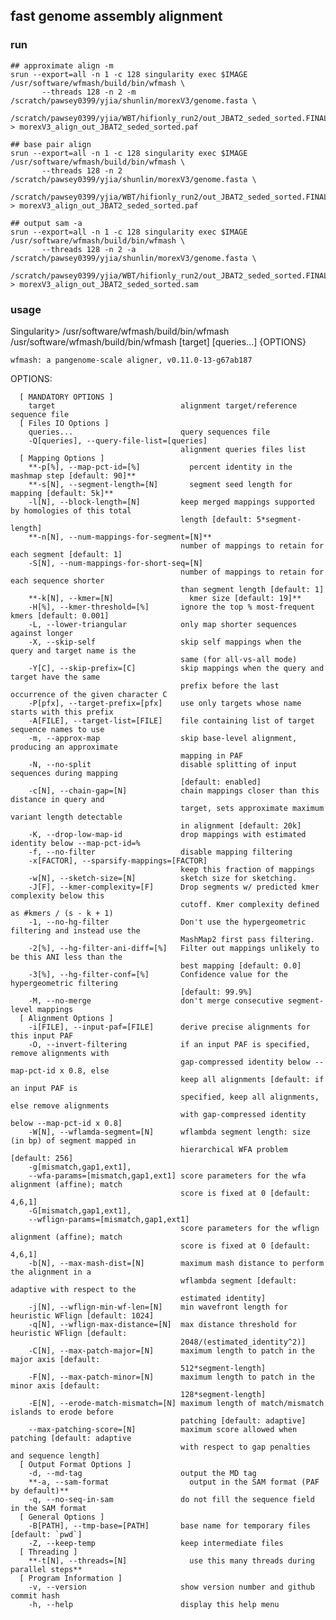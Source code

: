 ## fast genome assembly alignment
### run
```
## approximate align -m
srun --export=all -n 1 -c 128 singularity exec $IMAGE /usr/software/wfmash/build/bin/wfmash \
       --threads 128 -n 2 -m /scratch/pawsey0399/yjia/shunlin/morexV3/genome.fasta \
       /scratch/pawsey0399/yjia/WBT/hifionly_run2/out_JBAT2_seded_sorted.FINAL.fa  > morexV3_align_out_JBAT2_seded_sorted.paf

## base pair align
srun --export=all -n 1 -c 128 singularity exec $IMAGE /usr/software/wfmash/build/bin/wfmash \
       --threads 128 -n 2 /scratch/pawsey0399/yjia/shunlin/morexV3/genome.fasta \
       /scratch/pawsey0399/yjia/WBT/hifionly_run2/out_JBAT2_seded_sorted.FINAL.fa  > morexV3_align_out_JBAT2_seded_sorted.paf

## output sam -a
srun --export=all -n 1 -c 128 singularity exec $IMAGE /usr/software/wfmash/build/bin/wfmash \
       --threads 128 -n 2 -a /scratch/pawsey0399/yjia/shunlin/morexV3/genome.fasta \
       /scratch/pawsey0399/yjia/WBT/hifionly_run2/out_JBAT2_seded_sorted.FINAL.fa  > morexV3_align_out_JBAT2_seded_sorted.sam
```
### usage
Singularity> /usr/software/wfmash/build/bin/wfmash
  /usr/software/wfmash/build/bin/wfmash [target] [queries...] {OPTIONS}

    wfmash: a pangenome-scale aligner, v0.11.0-13-g67ab187

  OPTIONS:

      [ MANDATORY OPTIONS ]
        target                            alignment target/reference sequence file
      [ Files IO Options ]
        queries...                        query sequences file
        -Q[queries], --query-file-list=[queries]
                                          alignment queries files list
      [ Mapping Options ]
        **-p[%], --map-pct-id=[%]           percent identity in the mashmap step [default: 90]**
        **-s[N], --segment-length=[N]       segment seed length for mapping [default: 5k]**
        -l[N], --block-length=[N]         keep merged mappings supported by homologies of this total
                                          length [default: 5*segment-length]
        **-n[N], --num-mappings-for-segment=[N]**
                                          number of mappings to retain for each segment [default: 1]
        -S[N], --num-mappings-for-short-seq=[N]
                                          number of mappings to retain for each sequence shorter
                                          than segment length [default: 1]
        **-k[N], --kmer=[N]                 kmer size [default: 19]**
        -H[%], --kmer-threshold=[%]       ignore the top % most-frequent kmers [default: 0.001]
        -L, --lower-triangular            only map shorter sequences against longer
        -X, --skip-self                   skip self mappings when the query and target name is the
                                          same (for all-vs-all mode)
        -Y[C], --skip-prefix=[C]          skip mappings when the query and target have the same
                                          prefix before the last occurrence of the given character C
        -P[pfx], --target-prefix=[pfx]    use only targets whose name starts with this prefix
        -A[FILE], --target-list=[FILE]    file containing list of target sequence names to use
        -m, --approx-map                  skip base-level alignment, producing an approximate
                                          mapping in PAF
        -N, --no-split                    disable splitting of input sequences during mapping
                                          [default: enabled]
        -c[N], --chain-gap=[N]            chain mappings closer than this distance in query and
                                          target, sets approximate maximum variant length detectable
                                          in alignment [default: 20k]
        -K, --drop-low-map-id             drop mappings with estimated identity below --map-pct-id=%
        -f, --no-filter                   disable mapping filtering
        -x[FACTOR], --sparsify-mappings=[FACTOR]
                                          keep this fraction of mappings
        -w[N], --sketch-size=[N]          sketch size for sketching.
        -J[F], --kmer-complexity=[F]      Drop segments w/ predicted kmer complexity below this
                                          cutoff. Kmer complexity defined as #kmers / (s - k + 1)
        -1, --no-hg-filter                Don't use the hypergeometric filtering and instead use the
                                          MashMap2 first pass filtering.
        -2[%], --hg-filter-ani-diff=[%]   Filter out mappings unlikely to be this ANI less than the
                                          best mapping [default: 0.0]
        -3[%], --hg-filter-conf=[%]       Confidence value for the hypergeometric filtering
                                          [default: 99.9%]
        -M, --no-merge                    don't merge consecutive segment-level mappings
      [ Alignment Options ]
        -i[FILE], --input-paf=[FILE]      derive precise alignments for this input PAF
        -O, --invert-filtering            if an input PAF is specified, remove alignments with
                                          gap-compressed identity below --map-pct-id x 0.8, else
                                          keep all alignments [default: if an input PAF is
                                          specified, keep all alignments, else remove alignments
                                          with gap-compressed identity below --map-pct-id x 0.8]
        -W[N], --wflamda-segment=[N]      wflambda segment length: size (in bp) of segment mapped in
                                          hierarchical WFA problem [default: 256]
        -g[mismatch,gap1,ext1],
        --wfa-params=[mismatch,gap1,ext1] score parameters for the wfa alignment (affine); match
                                          score is fixed at 0 [default: 4,6,1]
        -G[mismatch,gap1,ext1],
        --wflign-params=[mismatch,gap1,ext1]
                                          score parameters for the wflign alignment (affine); match
                                          score is fixed at 0 [default: 4,6,1]
        -b[N], --max-mash-dist=[N]        maximum mash distance to perform the alignment in a
                                          wflambda segment [default: adaptive with respect to the
                                          estimated identity]
        -j[N], --wflign-min-wf-len=[N]    min wavefront length for heuristic WFlign [default: 1024]
        -q[N], --wflign-max-distance=[N]  max distance threshold for heuristic WFlign [default:
                                          2048/(estimated_identity^2)]
        -C[N], --max-patch-major=[N]      maximum length to patch in the major axis [default:
                                          512*segment-length]
        -F[N], --max-patch-minor=[N]      maximum length to patch in the minor axis [default:
                                          128*segment-length]
        -E[N], --erode-match-mismatch=[N] maximum length of match/mismatch islands to erode before
                                          patching [default: adaptive]
        --max-patching-score=[N]          maximum score allowed when patching [default: adaptive
                                          with respect to gap penalties and sequence length]
      [ Output Format Options ]
        -d, --md-tag                      output the MD tag
        **-a, --sam-format                  output in the SAM format (PAF by default)**
        -q, --no-seq-in-sam               do not fill the sequence field in the SAM format
      [ General Options ]
        -B[PATH], --tmp-base=[PATH]       base name for temporary files [default: `pwd`]
        -Z, --keep-temp                   keep intermediate files
      [ Threading ]
        **-t[N], --threads=[N]              use this many threads during parallel steps**
      [ Program Information ]
        -v, --version                     show version number and github commit hash
        -h, --help                        display this help menu
